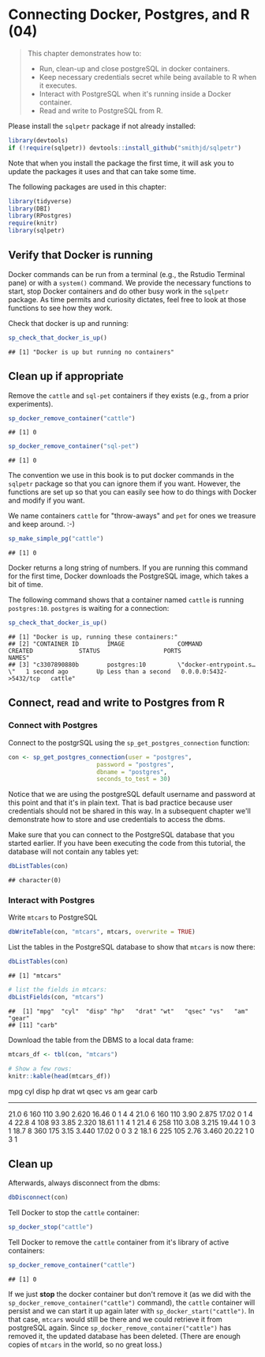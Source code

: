 # Connecting Docker, Postgres, and R (04)

> This chapter demonstrates how to:
>
>  * Run, clean-up and close postgreSQL in docker containers.
>  * Keep necessary credentials secret while being available to R when it executes.
>  * Interact with PostgreSQL when it's running inside a Docker container.
>  * Read and write to PostgreSQL from R.

Please install the `sqlpetr` package if not already installed:

```r
library(devtools)
if (!require(sqlpetr)) devtools::install_github("smithjd/sqlpetr")
```
Note that when you install the package the first time, it will ask you to update the packages it uses and that can take some time.

The following packages are used in this chapter:

```r
library(tidyverse)
library(DBI)
library(RPostgres)
require(knitr)
library(sqlpetr)
```

## Verify that Docker is running

Docker commands can be run from a terminal (e.g., the Rstudio Terminal pane) or with a `system()` command.  We provide the necessary functions to start, stop Docker containers and do other busy work in the `sqlpetr` package.  As time permits and curiosity dictates, feel free to look at those functions to see how they work.

Check that docker is up and running:


```r
sp_check_that_docker_is_up()
```

```
## [1] "Docker is up but running no containers"
```

## Clean up if appropriate
Remove the `cattle` and `sql-pet` containers if they exists (e.g., from a prior experiments).  

```r
sp_docker_remove_container("cattle")
```

```
## [1] 0
```

```r
sp_docker_remove_container("sql-pet")
```

```
## [1] 0
```

The convention we use in this book is to put docker commands in the `sqlpetr` package so that you can ignore them if you want.  However, the functions are set up so that you can easily see how to do things with Docker and modify if you want.

We name containers `cattle` for "throw-aways" and `pet` for ones we treasure and keep around.  :-)

```r
sp_make_simple_pg("cattle")
```

```
## [1] 0
```

Docker returns a long string of numbers.  If you are running this command for the first time, Docker downloads the PostgreSQL image, which takes a bit of time.

The following command shows that a container named `cattle` is running `postgres:10`.  `postgres` is waiting for a connection:

```r
sp_check_that_docker_is_up()
```

```
## [1] "Docker is up, running these containers:"                                                                                                       
## [2] "CONTAINER ID        IMAGE               COMMAND                  CREATED             STATUS                  PORTS                    NAMES"   
## [3] "c3307890880b        postgres:10         \"docker-entrypoint.s…\"   1 second ago        Up Less than a second   0.0.0.0:5432->5432/tcp   cattle"
```
## Connect, read and write to Postgres from R


### Connect with Postgres

Connect to the postgrSQL using the `sp_get_postgres_connection` function:

```r
con <- sp_get_postgres_connection(user = "postgres",
                         password = "postgres",
                         dbname = "postgres",
                         seconds_to_test = 30)
```
Notice that we are using the postgreSQL default username and password at this point and that it's in plain text. That is bad practice because user credentials should not be shared in this way.  In a subsequent chapter we'll demonstrate how to store and use credentials to access the dbms.

Make sure that you can connect to the PostgreSQL database that you started earlier. If you have been executing the code from this tutorial, the database will not contain any tables yet:


```r
dbListTables(con)
```

```
## character(0)
```

### Interact with Postgres

Write `mtcars` to PostgreSQL

```r
dbWriteTable(con, "mtcars", mtcars, overwrite = TRUE)
```

List the tables in the PostgreSQL database to show that `mtcars` is now there:


```r
dbListTables(con)
```

```
## [1] "mtcars"
```

```r
# list the fields in mtcars:
dbListFields(con, "mtcars")
```

```
##  [1] "mpg"  "cyl"  "disp" "hp"   "drat" "wt"   "qsec" "vs"   "am"   "gear"
## [11] "carb"
```

Download the table from the DBMS to a local data frame:

```r
mtcars_df <- tbl(con, "mtcars")

# Show a few rows:
knitr::kable(head(mtcars_df))
```



  mpg   cyl   disp    hp   drat      wt    qsec   vs   am   gear   carb
-----  ----  -----  ----  -----  ------  ------  ---  ---  -----  -----
 21.0     6    160   110   3.90   2.620   16.46    0    1      4      4
 21.0     6    160   110   3.90   2.875   17.02    0    1      4      4
 22.8     4    108    93   3.85   2.320   18.61    1    1      4      1
 21.4     6    258   110   3.08   3.215   19.44    1    0      3      1
 18.7     8    360   175   3.15   3.440   17.02    0    0      3      2
 18.1     6    225   105   2.76   3.460   20.22    1    0      3      1

## Clean up

Afterwards, always disconnect from the dbms:

```r
dbDisconnect(con)
```
Tell Docker to stop the `cattle` container:

```r
sp_docker_stop("cattle")
```

Tell Docker to remove the `cattle` container from it's library of active containers:

```r
sp_docker_remove_container("cattle")
```

```
## [1] 0
```

If we just **stop** the docker container but don't remove it (as we did with the `sp_docker_remove_container("cattle")` command), the `cattle` container will persist and we can start it up again later with `sp_docker_start("cattle")`.  In that case, `mtcars` would still be there and we could retrieve it from postgreSQL again.  Since `sp_docker_remove_container("cattle")`  has removed it, the updated database has been deleted.  (There are enough copies of `mtcars` in the world, so no great loss.)

